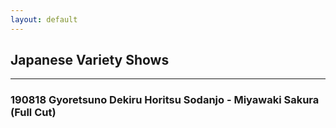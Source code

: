 ```yaml
---
layout: default
---
```


## Japanese Variety Shows
* * *
<h3><a href="./md/jp variety/190818.html"></a>190818 Gyoretsuno Dekiru Horitsu Sodanjo - Miyawaki Sakura (Full Cut)</h3>


<h3><a href="./md/jp variety/"></a></h3>
